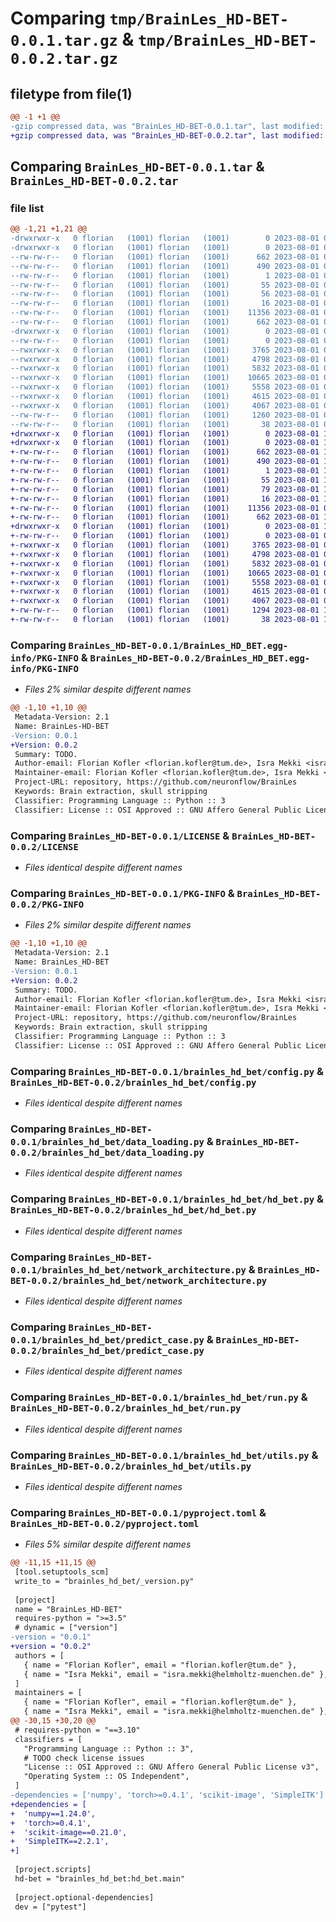 # Comparing `tmp/BrainLes_HD-BET-0.0.1.tar.gz` & `tmp/BrainLes_HD-BET-0.0.2.tar.gz`

## filetype from file(1)

```diff
@@ -1 +1 @@
-gzip compressed data, was "BrainLes_HD-BET-0.0.1.tar", last modified: Tue Aug  1 09:46:17 2023, max compression
+gzip compressed data, was "BrainLes_HD-BET-0.0.2.tar", last modified: Tue Aug  1 10:13:10 2023, max compression
```

## Comparing `BrainLes_HD-BET-0.0.1.tar` & `BrainLes_HD-BET-0.0.2.tar`

### file list

```diff
@@ -1,21 +1,21 @@
-drwxrwxr-x   0 florian   (1001) florian   (1001)        0 2023-08-01 09:46:17.324365 BrainLes_HD-BET-0.0.1/
-drwxrwxr-x   0 florian   (1001) florian   (1001)        0 2023-08-01 09:46:17.324365 BrainLes_HD-BET-0.0.1/BrainLes_HD_BET.egg-info/
--rw-rw-r--   0 florian   (1001) florian   (1001)      662 2023-08-01 09:46:17.000000 BrainLes_HD-BET-0.0.1/BrainLes_HD_BET.egg-info/PKG-INFO
--rw-rw-r--   0 florian   (1001) florian   (1001)      490 2023-08-01 09:46:17.000000 BrainLes_HD-BET-0.0.1/BrainLes_HD_BET.egg-info/SOURCES.txt
--rw-rw-r--   0 florian   (1001) florian   (1001)        1 2023-08-01 09:46:17.000000 BrainLes_HD-BET-0.0.1/BrainLes_HD_BET.egg-info/dependency_links.txt
--rw-rw-r--   0 florian   (1001) florian   (1001)       55 2023-08-01 09:46:17.000000 BrainLes_HD-BET-0.0.1/BrainLes_HD_BET.egg-info/entry_points.txt
--rw-rw-r--   0 florian   (1001) florian   (1001)       56 2023-08-01 09:46:17.000000 BrainLes_HD-BET-0.0.1/BrainLes_HD_BET.egg-info/requires.txt
--rw-rw-r--   0 florian   (1001) florian   (1001)       16 2023-08-01 09:46:17.000000 BrainLes_HD-BET-0.0.1/BrainLes_HD_BET.egg-info/top_level.txt
--rw-rw-r--   0 florian   (1001) florian   (1001)    11356 2023-08-01 08:40:39.000000 BrainLes_HD-BET-0.0.1/LICENSE
--rw-rw-r--   0 florian   (1001) florian   (1001)      662 2023-08-01 09:46:17.324365 BrainLes_HD-BET-0.0.1/PKG-INFO
-drwxrwxr-x   0 florian   (1001) florian   (1001)        0 2023-08-01 09:46:17.324365 BrainLes_HD-BET-0.0.1/brainles_hd_bet/
--rw-rw-r--   0 florian   (1001) florian   (1001)        0 2023-08-01 08:40:39.000000 BrainLes_HD-BET-0.0.1/brainles_hd_bet/__init__.py
--rwxrwxr-x   0 florian   (1001) florian   (1001)     3765 2023-08-01 08:40:55.000000 BrainLes_HD-BET-0.0.1/brainles_hd_bet/config.py
--rwxrwxr-x   0 florian   (1001) florian   (1001)     4798 2023-08-01 08:40:39.000000 BrainLes_HD-BET-0.0.1/brainles_hd_bet/data_loading.py
--rwxrwxr-x   0 florian   (1001) florian   (1001)     5832 2023-08-01 09:16:51.000000 BrainLes_HD-BET-0.0.1/brainles_hd_bet/hd_bet.py
--rwxrwxr-x   0 florian   (1001) florian   (1001)    10665 2023-08-01 08:40:55.000000 BrainLes_HD-BET-0.0.1/brainles_hd_bet/network_architecture.py
--rwxrwxr-x   0 florian   (1001) florian   (1001)     5558 2023-08-01 08:40:39.000000 BrainLes_HD-BET-0.0.1/brainles_hd_bet/predict_case.py
--rwxrwxr-x   0 florian   (1001) florian   (1001)     4615 2023-08-01 09:12:46.000000 BrainLes_HD-BET-0.0.1/brainles_hd_bet/run.py
--rwxrwxr-x   0 florian   (1001) florian   (1001)     4067 2023-08-01 09:44:48.000000 BrainLes_HD-BET-0.0.1/brainles_hd_bet/utils.py
--rw-rw-r--   0 florian   (1001) florian   (1001)     1260 2023-08-01 09:23:29.000000 BrainLes_HD-BET-0.0.1/pyproject.toml
--rw-rw-r--   0 florian   (1001) florian   (1001)       38 2023-08-01 09:46:17.324365 BrainLes_HD-BET-0.0.1/setup.cfg
+drwxrwxr-x   0 florian   (1001) florian   (1001)        0 2023-08-01 10:13:10.424228 BrainLes_HD-BET-0.0.2/
+drwxrwxr-x   0 florian   (1001) florian   (1001)        0 2023-08-01 10:13:10.424228 BrainLes_HD-BET-0.0.2/BrainLes_HD_BET.egg-info/
+-rw-rw-r--   0 florian   (1001) florian   (1001)      662 2023-08-01 10:13:10.000000 BrainLes_HD-BET-0.0.2/BrainLes_HD_BET.egg-info/PKG-INFO
+-rw-rw-r--   0 florian   (1001) florian   (1001)      490 2023-08-01 10:13:10.000000 BrainLes_HD-BET-0.0.2/BrainLes_HD_BET.egg-info/SOURCES.txt
+-rw-rw-r--   0 florian   (1001) florian   (1001)        1 2023-08-01 10:13:10.000000 BrainLes_HD-BET-0.0.2/BrainLes_HD_BET.egg-info/dependency_links.txt
+-rw-rw-r--   0 florian   (1001) florian   (1001)       55 2023-08-01 10:13:10.000000 BrainLes_HD-BET-0.0.2/BrainLes_HD_BET.egg-info/entry_points.txt
+-rw-rw-r--   0 florian   (1001) florian   (1001)       79 2023-08-01 10:13:10.000000 BrainLes_HD-BET-0.0.2/BrainLes_HD_BET.egg-info/requires.txt
+-rw-rw-r--   0 florian   (1001) florian   (1001)       16 2023-08-01 10:13:10.000000 BrainLes_HD-BET-0.0.2/BrainLes_HD_BET.egg-info/top_level.txt
+-rw-rw-r--   0 florian   (1001) florian   (1001)    11356 2023-08-01 08:40:39.000000 BrainLes_HD-BET-0.0.2/LICENSE
+-rw-rw-r--   0 florian   (1001) florian   (1001)      662 2023-08-01 10:13:10.424228 BrainLes_HD-BET-0.0.2/PKG-INFO
+drwxrwxr-x   0 florian   (1001) florian   (1001)        0 2023-08-01 10:13:10.424228 BrainLes_HD-BET-0.0.2/brainles_hd_bet/
+-rw-rw-r--   0 florian   (1001) florian   (1001)        0 2023-08-01 08:40:39.000000 BrainLes_HD-BET-0.0.2/brainles_hd_bet/__init__.py
+-rwxrwxr-x   0 florian   (1001) florian   (1001)     3765 2023-08-01 08:40:55.000000 BrainLes_HD-BET-0.0.2/brainles_hd_bet/config.py
+-rwxrwxr-x   0 florian   (1001) florian   (1001)     4798 2023-08-01 08:40:39.000000 BrainLes_HD-BET-0.0.2/brainles_hd_bet/data_loading.py
+-rwxrwxr-x   0 florian   (1001) florian   (1001)     5832 2023-08-01 09:16:51.000000 BrainLes_HD-BET-0.0.2/brainles_hd_bet/hd_bet.py
+-rwxrwxr-x   0 florian   (1001) florian   (1001)    10665 2023-08-01 08:40:55.000000 BrainLes_HD-BET-0.0.2/brainles_hd_bet/network_architecture.py
+-rwxrwxr-x   0 florian   (1001) florian   (1001)     5558 2023-08-01 08:40:39.000000 BrainLes_HD-BET-0.0.2/brainles_hd_bet/predict_case.py
+-rwxrwxr-x   0 florian   (1001) florian   (1001)     4615 2023-08-01 09:12:46.000000 BrainLes_HD-BET-0.0.2/brainles_hd_bet/run.py
+-rwxrwxr-x   0 florian   (1001) florian   (1001)     4067 2023-08-01 09:44:48.000000 BrainLes_HD-BET-0.0.2/brainles_hd_bet/utils.py
+-rw-rw-r--   0 florian   (1001) florian   (1001)     1294 2023-08-01 10:13:01.000000 BrainLes_HD-BET-0.0.2/pyproject.toml
+-rw-rw-r--   0 florian   (1001) florian   (1001)       38 2023-08-01 10:13:10.424228 BrainLes_HD-BET-0.0.2/setup.cfg
```

### Comparing `BrainLes_HD-BET-0.0.1/BrainLes_HD_BET.egg-info/PKG-INFO` & `BrainLes_HD-BET-0.0.2/BrainLes_HD_BET.egg-info/PKG-INFO`

 * *Files 2% similar despite different names*

```diff
@@ -1,10 +1,10 @@
 Metadata-Version: 2.1
 Name: BrainLes-HD-BET
-Version: 0.0.1
+Version: 0.0.2
 Summary: TODO.
 Author-email: Florian Kofler <florian.kofler@tum.de>, Isra Mekki <isra.mekki@helmholtz-muenchen.de>
 Maintainer-email: Florian Kofler <florian.kofler@tum.de>, Isra Mekki <isra.mekki@helmholtz-muenchen.de>
 Project-URL: repository, https://github.com/neuronflow/BrainLes
 Keywords: Brain extraction, skull stripping
 Classifier: Programming Language :: Python :: 3
 Classifier: License :: OSI Approved :: GNU Affero General Public License v3
```

### Comparing `BrainLes_HD-BET-0.0.1/LICENSE` & `BrainLes_HD-BET-0.0.2/LICENSE`

 * *Files identical despite different names*

### Comparing `BrainLes_HD-BET-0.0.1/PKG-INFO` & `BrainLes_HD-BET-0.0.2/PKG-INFO`

 * *Files 2% similar despite different names*

```diff
@@ -1,10 +1,10 @@
 Metadata-Version: 2.1
 Name: BrainLes_HD-BET
-Version: 0.0.1
+Version: 0.0.2
 Summary: TODO.
 Author-email: Florian Kofler <florian.kofler@tum.de>, Isra Mekki <isra.mekki@helmholtz-muenchen.de>
 Maintainer-email: Florian Kofler <florian.kofler@tum.de>, Isra Mekki <isra.mekki@helmholtz-muenchen.de>
 Project-URL: repository, https://github.com/neuronflow/BrainLes
 Keywords: Brain extraction, skull stripping
 Classifier: Programming Language :: Python :: 3
 Classifier: License :: OSI Approved :: GNU Affero General Public License v3
```

### Comparing `BrainLes_HD-BET-0.0.1/brainles_hd_bet/config.py` & `BrainLes_HD-BET-0.0.2/brainles_hd_bet/config.py`

 * *Files identical despite different names*

### Comparing `BrainLes_HD-BET-0.0.1/brainles_hd_bet/data_loading.py` & `BrainLes_HD-BET-0.0.2/brainles_hd_bet/data_loading.py`

 * *Files identical despite different names*

### Comparing `BrainLes_HD-BET-0.0.1/brainles_hd_bet/hd_bet.py` & `BrainLes_HD-BET-0.0.2/brainles_hd_bet/hd_bet.py`

 * *Files identical despite different names*

### Comparing `BrainLes_HD-BET-0.0.1/brainles_hd_bet/network_architecture.py` & `BrainLes_HD-BET-0.0.2/brainles_hd_bet/network_architecture.py`

 * *Files identical despite different names*

### Comparing `BrainLes_HD-BET-0.0.1/brainles_hd_bet/predict_case.py` & `BrainLes_HD-BET-0.0.2/brainles_hd_bet/predict_case.py`

 * *Files identical despite different names*

### Comparing `BrainLes_HD-BET-0.0.1/brainles_hd_bet/run.py` & `BrainLes_HD-BET-0.0.2/brainles_hd_bet/run.py`

 * *Files identical despite different names*

### Comparing `BrainLes_HD-BET-0.0.1/brainles_hd_bet/utils.py` & `BrainLes_HD-BET-0.0.2/brainles_hd_bet/utils.py`

 * *Files identical despite different names*

### Comparing `BrainLes_HD-BET-0.0.1/pyproject.toml` & `BrainLes_HD-BET-0.0.2/pyproject.toml`

 * *Files 5% similar despite different names*

```diff
@@ -11,15 +11,15 @@
 [tool.setuptools_scm]
 write_to = "brainles_hd_bet/_version.py"
 
 [project]
 name = "BrainLes_HD-BET"
 requires-python = ">=3.5"
 # dynamic = ["version"]
-version = "0.0.1"
+version = "0.0.2"
 authors = [
   { name = "Florian Kofler", email = "florian.kofler@tum.de" },
   { name = "Isra Mekki", email = "isra.mekki@helmholtz-muenchen.de" },
 ]
 maintainers = [
   { name = "Florian Kofler", email = "florian.kofler@tum.de" },
   { name = "Isra Mekki", email = "isra.mekki@helmholtz-muenchen.de" },
@@ -30,15 +30,20 @@
 # requires-python = "==3.10"
 classifiers = [
   "Programming Language :: Python :: 3",
   # TODO check license issues
   "License :: OSI Approved :: GNU Affero General Public License v3",
   "Operating System :: OS Independent",
 ]
-dependencies = ['numpy', 'torch>=0.4.1', 'scikit-image', 'SimpleITK']
+dependencies = [
+  'numpy==1.24.0',
+  'torch>=0.4.1',
+  'scikit-image==0.21.0',
+  'SimpleITK==2.2.1',
+]
 
 [project.scripts]
 hd-bet = "brainles_hd_bet:hd_bet.main"
 
 [project.optional-dependencies]
 dev = ["pytest"]
```

